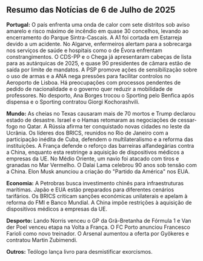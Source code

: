 ## Resumo das Notícias de 6 de Julho de 2025

**Portugal:** O país enfrenta uma onda de calor com sete distritos sob aviso amarelo e risco máximo de incêndio em quase 30 concelhos, levando ao encerramento do Parque Sintra-Cascais. A A1 foi cortada em Estarreja devido a um acidente. No Algarve, enfermeiros alertam para a sobrecarga nos serviços de saúde e hospitais como o de Évora enfrentam constrangimentos. O CDS-PP e o Chega já apresentaram cabeças de lista para as autárquicas de 2025, e quase 90 presidentes de câmara estão de saída por limite de mandatos. A PSP promove ações de sensibilização sobre o uso de armas e a ANA nega pressões para facilitar controlos no Aeroporto de Lisboa. Há preocupações com processos pendentes de pedido de nacionalidade e o governo quer reduzir a mobilidade de professores. No desporto, Ana Borges trocou o Sporting pelo Benfica após dispensa e o Sporting contratou Giorgi Kochorashvili.

**Mundo:** As cheias no Texas causaram mais de 70 mortos e Trump declarou estado de desastre.  Israel e o Hamas retomaram as negociações de cessar-fogo no Qatar. A Rússia afirma ter conquistado novas cidades no leste da Ucrânia. Os líderes dos BRICS, reunidos no Rio de Janeiro com a participação inédita de Cuba, defendem o multilateralismo e a reforma das instituições. A França defende o reforço das barreiras alfandegárias contra a China, enquanto esta restringe a aquisição de dispositivos médicos a empresas da UE. No Médio Oriente, um navio foi atacado com tiros e granadas no Mar Vermelho. O Dalai Lama celebrou 90 anos sob tensão com a China. Elon Musk anunciou a criação do "Partido da América" nos EUA.

**Economia:** A Petrobras busca investimento chinês para infraestruturas marítimas. Japão e EUA estão preparados para diferentes cenários tarifários. Os BRICS criticam sanções económicas unilaterais e apelam à reforma do FMI e Banco Mundial. A China impõe restrições à aquisição de dispositivos médicos a empresas da UE.

**Desporto:** Lando Norris venceu o GP da Grã-Bretanha de Fórmula 1 e Van der Poel venceu etapa na Volta a França. O FC Porto anunciou Francesco Farioli como novo treinador. O Arsenal aumentou a oferta por Gyökeres e contratou Martin Zubimendi.

**Outros:** Teólogo lança livro para desmistificar exorcismos.